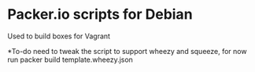 # Packer.io scripts for Debian

Used to build boxes for Vagrant

*To-do need to tweak the script to support wheezy and squeeze,
for now run packer build template.wheezy.json
